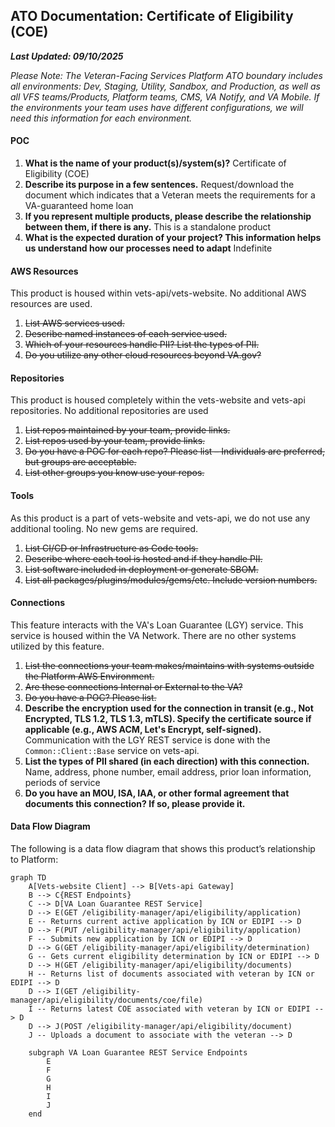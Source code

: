 ## ATO Documentation: Certificate of Eligibility (COE)
**_Last Updated: 09/10/2025_**

_Please Note: The Veteran-Facing Services Platform ATO boundary includes all environments: Dev, Staging, Utility, Sandbox, and Production, as well as all VFS teams/Products, Platform teams, CMS, VA Notify, and VA Mobile. If the environments your team uses have different configurations, we will need this information for each environment._

#### POC
1. **What is the name of your product(s)/system(s)?** Certificate of Eligibility (COE)
2. **Describe its purpose in a few sentences.** Request/download the document which indicates that a Veteran meets the requirements for a VA-guaranteed home loan
3. **If you represent multiple products, please describe the relationship between them, if there is any.** This is a standalone product
4. **What is the expected duration of your project? This information helps us understand how our processes need to adapt** Indefinite

#### AWS Resources

This product is housed within vets-api/vets-website.  No additional AWS resources are used.
1. ~~List AWS services used.~~
2. ~~Describe named instances of each service used.~~
3. ~~Which of your resources handle PII? List the types of PII.~~
4. ~~Do you utilize any other cloud resources beyond VA.gov?~~

#### Repositories

This product is housed completely within the vets-website and vets-api repositories.  No additional repositories are used

1. ~~List repos maintained by your team, provide links.~~
2. ~~List repos used by your team, provide links.~~
3. ~~Do you have a POC for each repo? Please list – Individuals are preferred, but groups are acceptable.~~
4. ~~List other groups you know use your repos.~~

#### Tools

As this product is a part of vets-website and vets-api, we do not use any additional tooling.  No new gems are required.

1. ~~List CI/CD or Infrastructure as Code tools.~~
2. ~~Describe where each tool is hosted and if they handle PII.~~
3. ~~List software included in deployment or generate SBOM.~~
4. ~~List all packages/plugins/modules/gems/etc. Include version numbers.~~

#### Connections

This feature interacts with the VA's Loan Guarantee (LGY) service.  This service is housed within the VA Network.  There are no other systems utilized by this feature.

1. ~~List the connections your team makes/maintains with systems outside the Platform AWS Environment.~~
2. ~~Are these connections Internal or External to the VA?~~
3. ~~Do you have a POC? Please list.~~
4. **Describe the encryption used for the connection in transit (e.g., Not Encrypted, TLS 1.2, TLS 1.3, mTLS). Specify the certificate source if applicable (e.g., AWS ACM, Let's Encrypt, self-signed).** Communication with the LGY REST service is done with the `Common::Client::Base` service on vets-api.
5. **List the types of PII shared (in each direction) with this connection.** Name, address, phone number, email address, prior loan information, periods of service
6. **Do you have an MOU, ISA, IAA, or other formal agreement that documents this connection? If so, please provide it.** 

#### Data Flow Diagram
The following is a data flow diagram that shows this product’s relationship to Platform:

```
graph TD
    A[Vets-website Client] --> B[Vets-api Gateway]
    B --> C{REST Endpoints}
    C --> D[VA Loan Guarantee REST Service]
    D --> E(GET /eligibility-manager/api/eligibility/application)
    E -- Returns current active application by ICN or EDIPI --> D
    D --> F(PUT /eligibility-manager/api/eligibility/application)
    F -- Submits new application by ICN or EDIPI --> D
    D --> G(GET /eligibility-manager/api/eligibility/determination)
    G -- Gets current eligibility determination by ICN or EDIPI --> D
    D --> H(GET /eligibility-manager/api/eligibility/documents)
    H -- Returns list of documents associated with veteran by ICN or EDIPI --> D
    D --> I(GET /eligibility-manager/api/eligibility/documents/coe/file)
    I -- Returns latest COE associated with veteran by ICN or EDIPI --> D
    D --> J(POST /eligibility-manager/api/eligibility/document)
    J -- Uploads a document to associate with the veteran --> D

    subgraph VA Loan Guarantee REST Service Endpoints
        E
        F
        G
        H
        I
        J
    end
```
